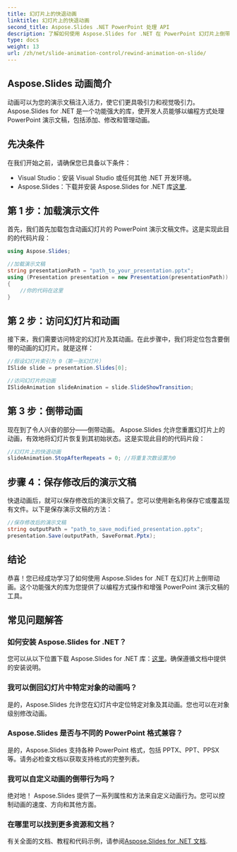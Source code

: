 ```yaml
---
title: 幻灯片上的快退动画
linktitle: 幻灯片上的快退动画
second_title: Aspose.Slides .NET PowerPoint 处理 API
description: 了解如何使用 Aspose.Slides for .NET 在 PowerPoint 幻灯片上倒带动画。按照此分步指南以及完整的源代码示例来动态增强您的演示文稿。
type: docs
weight: 13
url: /zh/net/slide-animation-control/rewind-animation-on-slide/
---
```


## Aspose.Slides 动画简介

动画可以为您的演示文稿注入活力，使它们更具吸引力和视觉吸引力。 Aspose.Slides for .NET 是一个功能强大的库，使开发人员能够以编程方式处理 PowerPoint 演示文稿，包括添加、修改和管理动画。

## 先决条件

在我们开始之前，请确保您已具备以下条件：

- Visual Studio：安装 Visual Studio 或任何其他 .NET 开发环境。
-  Aspose.Slides：下载并安装 Aspose.Slides for .NET 库[这里](https://releases.aspose.com/slides/net/).

## 第 1 步：加载演示文件

首先，我们首先加载包含动画幻灯片的 PowerPoint 演示文稿文件。这是实现此目的的代码片段：

```csharp
using Aspose.Slides;

//加载演示文稿
string presentationPath = "path_to_your_presentation.pptx";
using (Presentation presentation = new Presentation(presentationPath))
{
    //你的代码在这里
}
```

## 第 2 步：访问幻灯片和动画

接下来，我们需要访问特定的幻灯片及其动画。在此步骤中，我们将定位包含要倒带的动画的幻灯片。就是这样：

```csharp
//假设幻灯片索引为 0（第一张幻灯片）
ISlide slide = presentation.Slides[0];

//访问幻灯片的动画
ISlideAnimation slideAnimation = slide.SlideShowTransition;
```

## 第 3 步：倒带动画

现在到了令人兴奋的部分——倒带动画。 Aspose.Slides 允许您重置幻灯片上的动画，有效地将幻灯片恢复到其初始状态。这是实现此目的的代码片段：

```csharp
//幻灯片上的快退动画
slideAnimation.StopAfterRepeats = 0; //将重复次数设置为0
```

## 步骤 4：保存修改后的演示文稿

快退动画后，就可以保存修改后的演示文稿了。您可以使用新名称保存它或覆盖现有文件。以下是保存演示文稿的方法：

```csharp
//保存修改后的演示文稿
string outputPath = "path_to_save_modified_presentation.pptx";
presentation.Save(outputPath, SaveFormat.Pptx);
```

## 结论

恭喜！您已经成功学习了如何使用 Aspose.Slides for .NET 在幻灯片上倒带动画。这个功能强大的库为您提供了以编程方式操作和增强 PowerPoint 演示文稿的工具。

## 常见问题解答

### 如何安装 Aspose.Slides for .NET？

您可以从以下位置下载 Aspose.Slides for .NET 库：[这里](https://releases.aspose.com/slides/net/)。确保遵循文档中提供的安装说明。

### 我可以倒回幻灯片中特定对象的动画吗？

是的，Aspose.Slides 允许您在幻灯片中定位特定对象及其动画。您也可以在对象级别修改动画。

### Aspose.Slides 是否与不同的 PowerPoint 格式兼容？

是的，Aspose.Slides 支持各种 PowerPoint 格式，包括 PPTX、PPT、PPSX 等。请务必检查文档以获取支持格式的完整列表。

### 我可以自定义动画的倒带行为吗？

绝对地！ Aspose.Slides 提供了一系列属性和方法来自定义动画行为。您可以控制动画的速度、方向和其他方面。

### 在哪里可以找到更多资源和文档？

有关全面的文档、教程和代码示例，请参阅[Aspose.Slides for .NET 文档](https://reference.aspose.com/slides/net/).